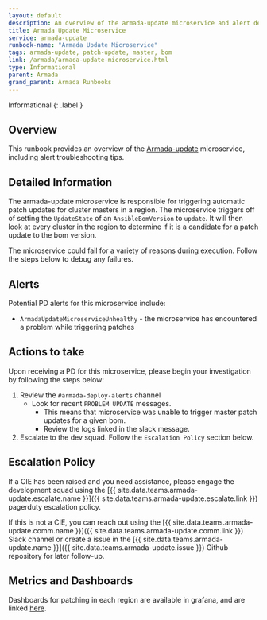 ```yaml
---
layout: default
description: An overview of the armada-update microservice and alert debugging tips.
title: Armada Update Microservice
service: armada-update
runbook-name: "Armada Update Microservice"
tags: armada-update, patch-update, master, bom
link: /armada/armada-update-microservice.html
type: Informational
parent: Armada
grand_parent: Armada Runbooks
---
```


Informational
{: .label }

## Overview
This runbook provides an overview of the [Armada-update](https://github.ibm.com/alchemy-containers/armada-update) microservice, including alert troubleshooting tips.

## Detailed Information
The armada-update microservice is responsible for triggering automatic patch updates for cluster masters in a region.
The microservice triggers off of setting the `UpdateState` of an `AnsibleBomVersion` to `update`.
It will then look at every cluster in the region to determine if it is a candidate for a patch update to the bom version.

The microservice could fail for a variety of reasons during execution. Follow the steps below to debug any failures.

## Alerts
Potential PD alerts for this microservice include:
- `ArmadaUpdateMicroserviceUnhealthy` - the microservice has encountered a problem while triggering patches

## Actions to take
Upon receiving a PD for this microservice, please begin your investigation by following the steps below:

1. Review the `#armada-deploy-alerts` channel
   - Look for recent `PROBLEM UPDATE` messages.
     - This means that microservice was unable to trigger master patch updates for a given bom.
     - Review the logs linked in the slack message.
1. Escalate to the dev squad.  Follow the `Escalation Policy` section below.

## Escalation Policy
If a CIE has been raised and you need assistance, please engage the development squad using the [{{ site.data.teams.armada-update.escalate.name }}]({{ site.data.teams.armada-update.escalate.link }}) pagerduty escalation policy.

If this is not a CIE, you can reach out using the [{{ site.data.teams.armada-update.comm.name }}]({{ site.data.teams.armada-update.comm.link }}) Slack channel or create a issue in the [{{ site.data.teams.armada-update.name }}]({{ site.data.teams.armada-update.issue }}) Github repository for later follow-up.

## Metrics and Dashboards
Dashboards for patching in each region are available in grafana, and are linked [here](https://github.ibm.com/alchemy-containers/armada-update/tree/master/docs).